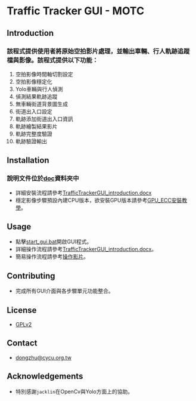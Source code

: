 # Traffic Tracker GUI - MOTC
## Introduction
### 該程式提供使用者將原始空拍影片處理，並輸出車輛、行人軌跡追蹤檔與影像。該程式提供以下功能：
1. 空拍影像時間軸切割設定
2. 空拍影像穩定化
3. Yolo車輛與行人偵測
4. 偵測結果軌跡追蹤
5. 無車輛街道背景圖生成
6. 街道出入口設定
7. 軌跡添加街道出入口資訊
8. 軌跡繪製結果影片
9. 軌跡完整度驗證
10. 軌跡驗證輸出

## Installation
### 說明文件位於[doc](./doc)資料夾中
- 詳細安裝流程請參考[TrafficTrackerGUI_introduction.docx](./doc/TrafficTrackerGUI_introduction.docx)
- 穩定影像步驟預設內建CPU版本，欲安裝GPU版本請參考[GPU_ECC安裝教學](./doc/GPU_ECC_install_introduction_3.0.1.docx)。

## Usage
- 點擊[start_gui.bat](./start_gui.bat)開啟GUI程式。
- 詳細操作流程請參考[TrafficTrackerGUI_introduction.docx](./doc/TrafficTrackerGUI_introduction.docx)。
- 簡易操作流程請參考[操作影片](./doc/簡易TrafficTrackerGUI操作說明.mp4)。

## Contributing
- 完成所有GUI介面與各步驟單元功能整合。

## License
- [GPLv2](https://choosealicense.com/licenses/gpl-2.0/)

## Contact
- dongzhu@cycu.org.tw

## Acknowledgements
- 特別感謝`jacklin`在OpenCv與Yolo方面上的協助。


